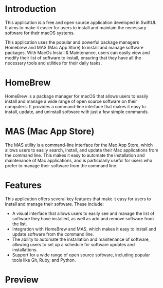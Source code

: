 # Introduction

This application is a free and open source application developed in SwiftUI. It aims to make it easier for users to install and maintain the necessary software for their macOS systems.

This application uses the popular and powerful package managers Homebrew and MAS (Mac App Store) to install and manage software packages. With MacOs Install & Maintenance, users can easily view and modify their list of software to install, ensuring that they have all the necessary tools and utilities for their daily tasks.

# HomeBrew

HomeBrew is a package manager for macOS that allows users to easily install and manage a wide range of open source software on their computers. It provides a command-line interface that makes it easy to install, update, and uninstall software with just a few simple commands.

# MAS (Mac App Store)

The MAS utility is a command-line interface for the Mac App Store, which allows users to easily search, install, and update their Mac applications from the command line. This makes it easy to automate the installation and maintenance of Mac applications, and is particularly useful for users who prefer to manage their software from the command line.

# Features 

This application offers several key features that make it easy for users to install and manage their software. These include:

- A visual interface that allows users to easily see and manage the list of software they have installed, as well as add and remove software from the list.
- Integration with HomeBrew and MAS, which makes it easy to install and update software from the command line.
- The ability to automate the installation and maintenance of software, allowing users to set up a schedule for software updates and installations.
- Support for a wide range of open source software, including popular tools like Git, Ruby, and Python.

# Preview
